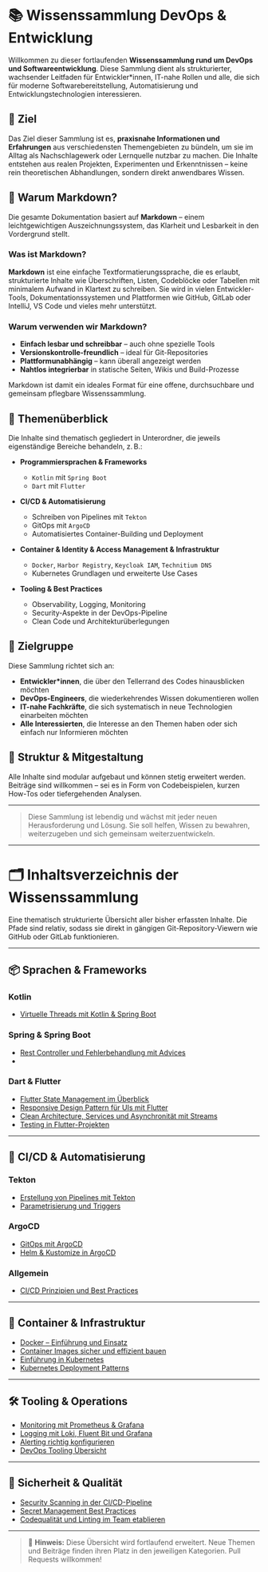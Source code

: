 # 📚 Wissenssammlung DevOps & Entwicklung

Willkommen zu dieser fortlaufenden **Wissenssammlung rund um DevOps und Softwareentwicklung**. Diese Sammlung dient als strukturierter, wachsender Leitfaden für Entwickler*innen, IT-nahe Rollen und alle, die sich für moderne Softwarebereitstellung, Automatisierung und Entwicklungstechnologien interessieren.

## 🎯 Ziel

Das Ziel dieser Sammlung ist es, **praxisnahe Informationen und Erfahrungen** aus verschiedensten Themengebieten zu bündeln, um sie im Alltag als Nachschlagewerk oder Lernquelle nutzbar zu machen. Die Inhalte entstehen aus realen Projekten, Experimenten und Erkenntnissen – keine rein theoretischen Abhandlungen, sondern direkt anwendbares Wissen.

## 📄 Warum Markdown?

Die gesamte Dokumentation basiert auf **Markdown** – einem leichtgewichtigen Auszeichnungssystem, das Klarheit und Lesbarkeit in den Vordergrund stellt.

### Was ist Markdown?

**Markdown** ist eine einfache Textformatierungssprache, die es erlaubt, strukturierte Inhalte wie Überschriften, 
Listen, Codeblöcke oder Tabellen mit minimalem Aufwand in Klartext zu schreiben. Sie wird in vielen Entwickler-Tools,
Dokumentationssystemen und Plattformen wie GitHub, GitLab oder IntelliJ, VS Code und vieles mehr unterstützt.

### Warum verwenden wir Markdown?

- **Einfach lesbar und schreibbar** – auch ohne spezielle Tools
- **Versionskontrolle-freundlich** – ideal für Git-Repositories
- **Plattformunabhängig** – kann überall angezeigt werden
- **Nahtlos integrierbar** in statische Seiten, Wikis und Build-Prozesse

Markdown ist damit ein ideales Format für eine offene, durchsuchbare und gemeinsam pflegbare Wissenssammlung.


## 🧭 Themenüberblick

Die Inhalte sind thematisch gegliedert in Unterordner, die jeweils eigenständige Bereiche behandeln, z. B.:

- **Programmiersprachen & Frameworks**
    - `Kotlin` mit `Spring Boot`
    - `Dart` mit `Flutter`

- **CI/CD & Automatisierung**
    - Schreiben von Pipelines mit `Tekton`
    - GitOps mit `ArgoCD`
    - Automatisiertes Container-Building und Deployment

- **Container & Identity & Access Management & Infrastruktur**
    - `Docker`, `Harbor Registry`, `Keycloak IAM`, `Technitium DNS`
    - Kubernetes Grundlagen und erweiterte Use Cases

- **Tooling & Best Practices**
    - Observability, Logging, Monitoring
    - Security-Aspekte in der DevOps-Pipeline
    - Clean Code und Architekturüberlegungen

## 👥 Zielgruppe

Diese Sammlung richtet sich an:

- **Entwickler*innen**, die über den Tellerrand des Codes hinausblicken möchten
- **DevOps-Engineers**, die wiederkehrendes Wissen dokumentieren wollen
- **IT-nahe Fachkräfte**, die sich systematisch in neue Technologien einarbeiten möchten
- **Alle Interessierten**, die Interesse an den Themen haben oder sich einfach nur Informieren möchten

## 🧱 Struktur & Mitgestaltung

Alle Inhalte sind modular aufgebaut und können stetig erweitert werden. Beiträge sind willkommen – sei es in Form von Codebeispielen, kurzen How-Tos oder tiefergehenden Analysen.

---

> Diese Sammlung ist lebendig und wächst mit jeder neuen Herausforderung und Lösung. Sie soll helfen, Wissen zu bewahren, weiterzugeben und sich gemeinsam weiterzuentwickeln.


---

# 🗂️ Inhaltsverzeichnis der Wissenssammlung

Eine thematisch strukturierte Übersicht aller bisher erfassten Inhalte. Die Pfade sind relativ, sodass sie direkt in gängigen Git-Repository-Viewern wie GitHub oder GitLab funktionieren.

---

## 📦 Sprachen & Frameworks

### Kotlin
- [Virtuelle Threads mit Kotlin & Spring Boot](kotlin/VIRTUAL_THREADS.md)

### Spring & Spring Boot
- [Rest Controller und Fehlerbehandlung mit Advices](spring/CONTROLLER_ADVICES.md)
- 
### Dart & Flutter
- [Flutter State Management im Überblick](flutter/STATE_MANAGEMENT.md)
- [Responsive Design Pattern für UIs mit Flutter](flutter/RESPONSIVE_DESIGN.md)
- [Clean Architecture, Services und Asynchronität mit Streams](flutter/CLEAN_ARCHITECTURE.md)
- [Testing in Flutter-Projekten](flutter/TESTING.md)

---

## 🔁 CI/CD & Automatisierung

### Tekton
- [Erstellung von Pipelines mit Tekton](tekton/PIPELINES.md)
- [Parametrisierung und Triggers](tekton/TRIGGERS.md)

### ArgoCD
- [GitOps mit ArgoCD](argocd/GITOPS_WORKFLOW.md)
- [Helm & Kustomize in ArgoCD](argocd/HELM_KUSTOMIZE.md)

### Allgemein
- [CI/CD Prinzipien und Best Practices](cicd/BEST_PRACTICES.md)

---

## 🐳 Container & Infrastruktur

- [Docker – Einführung und Einsatz](container/DOCKER_INTRO.md)
- [Container Images sicher und effizient bauen](container/SECURE_BUILDS.md)
- [Einführung in Kubernetes](infrastructure/KUBERNETES_BASICS.md)
- [Kubernetes Deployment Patterns](infrastructure/K8S_PATTERNS.md)

---

## 🛠️ Tooling & Operations

- [Monitoring mit Prometheus & Grafana](tooling/MONITORING_PROMETHEUS.md)
- [Logging mit Loki, Fluent Bit und Grafana](tooling/LOGGING_STACK.md)
- [Alerting richtig konfigurieren](tooling/ALERTING.md)
- [DevOps Tooling Übersicht](tooling/TOOLS_OVERVIEW.md)

---

## 🔐 Sicherheit & Qualität

- [Security Scanning in der CI/CD-Pipeline](security/SECURITY_SCANS.md)
- [Secret Management Best Practices](security/SECRETS.md)
- [Codequalität und Linting im Team etablieren](quality/CODE_QUALITY.md)

---

> 📌 **Hinweis:** Diese Übersicht wird fortlaufend erweitert. Neue Themen und Beiträge finden ihren Platz in den jeweiligen Kategorien. Pull Requests willkommen!

